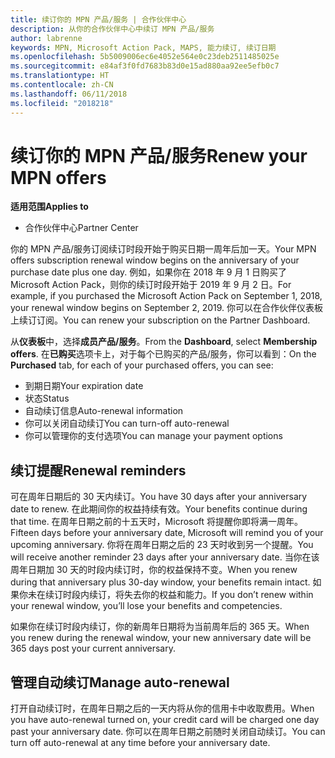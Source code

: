 ```yaml
---
title: 续订你的 MPN 产品/服务 | 合作伙伴中心
description: 从你的合作伙伴中心中续订 MPN 产品/服务
author: labrenne
keywords: MPN, Microsoft Action Pack, MAPS, 能力续订, 续订日期
ms.openlocfilehash: 5b5009006ec6e4052e564e0c23deb2511485025e
ms.sourcegitcommit: e84af3f0fd7683b83d0e15ad880aa92ee5efb0c7
ms.translationtype: HT
ms.contentlocale: zh-CN
ms.lasthandoff: 06/11/2018
ms.locfileid: "2018218"
---
```

# <a name="renew-your-mpn-offers"></a><span data-ttu-id="4cd44-104">续订你的 MPN 产品/服务</span><span class="sxs-lookup"><span data-stu-id="4cd44-104">Renew your MPN offers</span></span>

**<span data-ttu-id="4cd44-105">适用范围</span><span class="sxs-lookup"><span data-stu-id="4cd44-105">Applies to</span></span>**

- <span data-ttu-id="4cd44-106">合作伙伴中心</span><span class="sxs-lookup"><span data-stu-id="4cd44-106">Partner Center</span></span>

<span data-ttu-id="4cd44-107">你的 MPN 产品/服务订阅续订时段开始于购买日期一周年后加一天。</span><span class="sxs-lookup"><span data-stu-id="4cd44-107">Your MPN offers subscription renewal window begins on the anniversary of your purchase date plus one day.</span></span> <span data-ttu-id="4cd44-108">例如，如果你在 2018 年 9 月 1 日购买了 Microsoft Action Pack，则你的续订时段开始于 2019 年 9 月 2 日。</span><span class="sxs-lookup"><span data-stu-id="4cd44-108">For example, if you purchased the Microsoft Action Pack on September 1, 2018, your renewal window begins on September 2, 2019.</span></span> <span data-ttu-id="4cd44-109">你可以在合作伙伴仪表板上续订订阅。</span><span class="sxs-lookup"><span data-stu-id="4cd44-109">You can renew your subscription on the Partner Dashboard.</span></span>

<span data-ttu-id="4cd44-110">从**仪表板**中，选择**成员产品/服务**。</span><span class="sxs-lookup"><span data-stu-id="4cd44-110">From the **Dashboard**, select **Membership offers**.</span></span>
<span data-ttu-id="4cd44-111">在**已购买**选项卡上，对于每个已购买的产品/服务，你可以看到：</span><span class="sxs-lookup"><span data-stu-id="4cd44-111">On the **Purchased** tab, for each of your purchased offers, you can see:</span></span>

- <span data-ttu-id="4cd44-112">到期日期</span><span class="sxs-lookup"><span data-stu-id="4cd44-112">Your expiration date</span></span>
- <span data-ttu-id="4cd44-113">状态</span><span class="sxs-lookup"><span data-stu-id="4cd44-113">Status</span></span>
- <span data-ttu-id="4cd44-114">自动续订信息</span><span class="sxs-lookup"><span data-stu-id="4cd44-114">Auto-renewal information</span></span>
- <span data-ttu-id="4cd44-115">你可以关闭自动续订</span><span class="sxs-lookup"><span data-stu-id="4cd44-115">You can turn-off auto-renewal</span></span>
- <span data-ttu-id="4cd44-116">你可以管理你的支付选项</span><span class="sxs-lookup"><span data-stu-id="4cd44-116">You can manage your payment options</span></span>

## <a name="renewal-reminders"></a><span data-ttu-id="4cd44-117">续订提醒</span><span class="sxs-lookup"><span data-stu-id="4cd44-117">Renewal reminders</span></span>

<span data-ttu-id="4cd44-118">可在周年日期后的 30 天内续订。</span><span class="sxs-lookup"><span data-stu-id="4cd44-118">You have 30 days after your anniversary date to renew.</span></span> <span data-ttu-id="4cd44-119">在此期间你的权益持续有效。</span><span class="sxs-lookup"><span data-stu-id="4cd44-119">Your benefits continue during that time.</span></span> <span data-ttu-id="4cd44-120">在周年日期之前的十五天时，Microsoft 将提醒你即将满一周年。</span><span class="sxs-lookup"><span data-stu-id="4cd44-120">Fifteen days before your anniversary date, Microsoft will remind you of your upcoming anniversary.</span></span> <span data-ttu-id="4cd44-121">你将在周年日期之后的 23 天时收到另一个提醒。</span><span class="sxs-lookup"><span data-stu-id="4cd44-121">You will receive another reminder 23 days after your anniversary date.</span></span> <span data-ttu-id="4cd44-122">当你在该周年日期加 30 天的时段内续订时，你的权益保持不变。</span><span class="sxs-lookup"><span data-stu-id="4cd44-122">When you renew during that anniversary plus 30-day window, your benefits remain intact.</span></span> <span data-ttu-id="4cd44-123">如果你未在续订时段内续订，将失去你的权益和能力。</span><span class="sxs-lookup"><span data-stu-id="4cd44-123">If you don’t renew within your renewal window, you’ll lose your benefits and competencies.</span></span>

<span data-ttu-id="4cd44-124">如果你在续订时段内续订，你的新周年日期将为当前周年后的 365 天。</span><span class="sxs-lookup"><span data-stu-id="4cd44-124">When you renew during the renewal window, your new anniversary date will be 365 days post your current anniversary.</span></span>

## <a name="manage-auto-renewal"></a><span data-ttu-id="4cd44-125">管理自动续订</span><span class="sxs-lookup"><span data-stu-id="4cd44-125">Manage auto-renewal</span></span>

<span data-ttu-id="4cd44-126">打开自动续订时，在周年日期之后的一天内将从你的信用卡中收取费用。</span><span class="sxs-lookup"><span data-stu-id="4cd44-126">When you have auto-renewal turned on, your credit card will be charged one day past your anniversary date.</span></span> <span data-ttu-id="4cd44-127">你可以在周年日期之前随时关闭自动续订。</span><span class="sxs-lookup"><span data-stu-id="4cd44-127">You can turn off auto-renewal at any time before your anniversary date.</span></span>